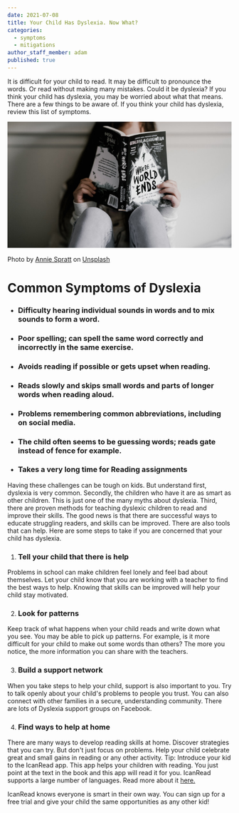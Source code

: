 ```yaml
---
date: 2021-07-08
title: Your Child Has Dyslexia. Now What?
categories:
  - symptoms
  - mitigations
author_staff_member: adam
published: true
---
```

It is difficult for your child to read. It may be difficult to pronounce the words. Or read without making many mistakes. Could it be dyslexia? If you think your child has dyslexia, you may be worried about what that means. There are a few things to be aware of. If you think your child has dyslexia, review this list of symptoms.

![Reading child](/images/child_black_book.jpg)
<figcaption>
<span>Photo by <a href="https://unsplash.com/@anniespratt?utm_source=unsplash&amp;utm_medium=referral&amp;utm_content=creditCopyText" target="_blank">Annie Spratt</a> on <a href="https://unsplash.com/s/photos/child-read?utm_source=unsplash&amp;utm_medium=referral&amp;utm_content=creditCopyText" target="_blank">Unsplash</a></span>
</figcaption>

# Common Symptoms of Dyslexia
- ### Difficulty hearing individual sounds in words and to mix sounds to form a word.

- ### Poor spelling; can spell the same word correctly and incorrectly in the same exercise.

- ### Avoids reading if possible or gets upset when reading.

- ### Reads slowly and skips small words and parts of longer words when reading aloud.

- ### Problems remembering common abbreviations, including on social media.

- ### The child often seems to be guessing words; reads gate instead of fence for example.

- ### Takes a very long time for Reading assignments

Having these challenges can be tough on kids. But understand first, dyslexia is very common. Secondly, the children who have it are as smart as other children. This is just one of the many myths about dyslexia. Third, there are proven methods for teaching dyslexic children to read and improve their skills.
The good news is that there are successful ways to educate struggling readers, and skills can be improved. There are also tools that can help. Here are some steps to take if you are concerned that your child has dyslexia.

1. ### Tell your child that there is help 
Problems in school can make children feel lonely and feel bad about themselves. Let your child know that you are working with a teacher to find the best ways to help. Knowing that skills can be improved will help your child stay motivated.

2. ### Look for patterns
Keep track of what happens when your child reads and write down what you see. You may be able to pick up patterns. For example, is it more difficult for your child to make out some words than others? The more you notice, the more information you can share with the teachers.

3. ### Build a support network  
When you take steps to help your child, support is also important to you. Try to talk openly about your child's problems to people you trust. You can also connect with other families in a secure, understanding community. There are lots of Dyslexia support groups on Facebook.

4. ### Find ways to help at home
There are many ways to develop reading skills at home. Discover strategies that you can try. But don't just focus on problems. Help your child celebrate great and small gains in reading or any other activity.
Tip: Introduce your kid to the IcanRead app. This app helps your children with reading. You just point at the text in the book and this app will read it for you. IcanRead supports a large number of languages. Read more about it [here.](/en/)

IcanRead knows everyone is smart in their own way. You can sign up for a free trial and give your child the same opportunities as any other kid!
